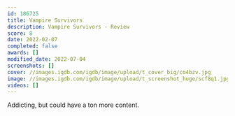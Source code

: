 ```yaml
---
id: 186725
title: Vampire Survivors
description: Vampire Survivors - Review
score: 8
date: 2022-02-07
completed: false
awards: []
modified_date: 2022-07-04
screenshots: []
cover: //images.igdb.com/igdb/image/upload/t_cover_big/co4bzv.jpg
image: //images.igdb.com/igdb/image/upload/t_screenshot_huge/scf8q1.jpg
videos: []
---
```

Addicting, but could have a ton more content.